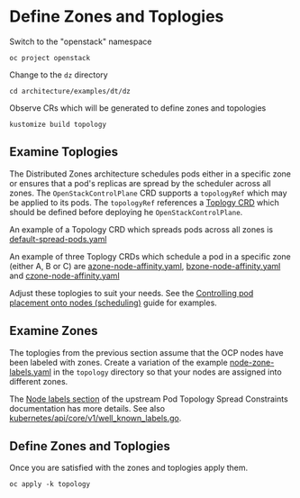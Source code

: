 # Define Zones and Toplogies

Switch to the "openstack" namespace
```
oc project openstack
```
Change to the `dz` directory
```
cd architecture/examples/dt/dz
```
Observe CRs which will be generated to define zones and topologies
```
kustomize build topology
```

## Examine Toplogies

The Distributed Zones architecture schedules pods either in a specific
zone or ensures that a pod's replicas are spread by the scheduler
across all zones. The `OpenStackControlPlane` CRD supports a
`topologyRef` which may be applied to its pods. The `topologyRef`
references a
[Toplogy CRD](https://github.com/openstack-k8s-operators/infra-operator/pull/325)
which should be defined before deploying he `OpenStackControlPlane`.

An example of a Topology CRD which spreads pods across all zones
is [default-spread-pods.yaml](default-spread-pods.yaml)

An example of three Toplogy CRDs which schedule a pod in a specific zone
(either A, B or C) are [azone-node-affinity.yaml](azone-node-affinity.yaml),
[bzone-node-affinity.yaml](bzone-node-affinity.yaml) and
[czone-node-affinity.yaml](czone-node-affinity.yaml)

Adjust these toplogies to suit your needs. See the
[Controlling pod placement onto nodes (scheduling)](https://docs.redhat.com/en/documentation/openshift_container_platform/4.16/html/nodes/controlling-pod-placement-onto-nodes-scheduling)
guide for examples.

## Examine Zones

The toplogies from the previous section assume that the OCP nodes have
been labeled with zones. Create a variation of the example
[node-zone-labels.yaml](node-zone-labels.yaml) in the `topology`
directory so that your nodes are assigned into different zones.

The
[Node labels section](https://kubernetes.io/docs/concepts/scheduling-eviction/topology-spread-constraints/#node-labels)
of the upstream Pod Topology Spread Constraints documentation
has more details. See also
[kubernetes/api/core/v1/well_known_labels.go](https://github.com/kubernetes/api/blob/master/core/v1/well_known_labels.go#L26).

## Define Zones and Toplogies

Once you are satisfied with the zones and toplogies apply them.
```
oc apply -k topology
```
